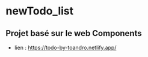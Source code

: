 # newTodo_list  
## Projet basé sur le web Components 
* lien : https://todo-by-toandro.netlify.app/
